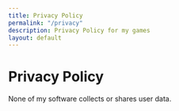 ```yaml
---
title: Privacy Policy
permalink: "/privacy"
description: Privacy Policy for my games
layout: default
---
```


# Privacy Policy

None of my software collects or shares user data.
